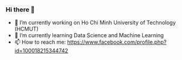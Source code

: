 ### Hi there 👋


- 🔭 I’m currently working on Ho Chi Minh University of Technology (HCMUT)
- 🌱 I’m currently learning Data Science and Machine Learning
- 📫 How to reach me: https://www.facebook.com/profile.php?id=100018215344742

